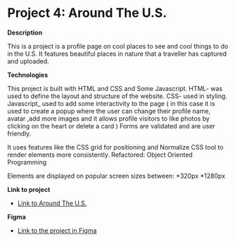 # Project 4: Around The U.S.

**Description**

This is a project is a profile page on cool places to see and cool things to do in the U.S. It features beautiful places in nature that a traveller has captured and uploaded.

**Technologies**

This project is built with  HTML and CSS and Some Javascript.
HTML- was used to define the layout and structure of the website.
CSS- used in styling.
Javascript_ used to add some interactivity to the page ( in this case it is used to create a popup where the user can change their profile name, avatar ,add more images and it allows profile visitors to like photos by clicking on the heart or delete a card )
Forms are validated and are user friendly.

It uses features like the CSS grid for positioning and Normalize CSS tool to render elements more consistently.
Refactored: Object Oriented Programming

Elements are displayed on popular screen sizes between:
*320px
*1280px

**Link to project**

 * [Link to Around The U.S.](https://wilhelminatetteh.github.io/web_project_4/)


**Figma**

* [Link to the project in Figma](https://www.figma.com/file/mUgu8OSHWE0M6p6vfwmdu9/Sprint-4-Around-The-U.S.-desktop-mobile?node-id=0%3A1)



